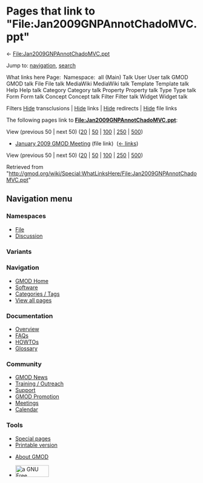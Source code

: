 <div id="mw-page-base" class="noprint">

</div>

<div id="mw-head-base" class="noprint">

</div>

<div id="content" class="mw-body" role="main">

<span id="top"></span>

<div id="mw-js-message" style="display:none;">

</div>



# <span dir="auto">Pages that link to "File:Jan2009GNPAnnotChadoMVC.ppt"</span>

<div id="bodyContent">

<div id="contentSub">

←
[File:Jan2009GNPAnnotChadoMVC.ppt](/wiki/File:Jan2009GNPAnnotChadoMVC.ppt "File:Jan2009GNPAnnotChadoMVC.ppt")

</div>

<div id="jump-to-nav" class="mw-jump">

Jump to: [navigation](#mw-navigation), [search](#p-search)

</div>

<div id="mw-content-text">

What links here Page:  Namespace:  all (Main) Talk User User talk GMOD
GMOD talk File File talk MediaWiki MediaWiki talk Template Template talk
Help Help talk Category Category talk Property Property talk Type Type
talk Form Form talk Concept Concept talk Filter Filter talk Widget
Widget talk

Filters
[Hide](/mediawiki/index.php?title=Special:WhatLinksHere/File:Jan2009GNPAnnotChadoMVC.ppt&hidetrans=1 "Special:WhatLinksHere/File:Jan2009GNPAnnotChadoMVC.ppt")
transclusions \|
[Hide](/mediawiki/index.php?title=Special:WhatLinksHere/File:Jan2009GNPAnnotChadoMVC.ppt&hidelinks=1 "Special:WhatLinksHere/File:Jan2009GNPAnnotChadoMVC.ppt")
links \|
[Hide](/mediawiki/index.php?title=Special:WhatLinksHere/File:Jan2009GNPAnnotChadoMVC.ppt&hideredirs=1 "Special:WhatLinksHere/File:Jan2009GNPAnnotChadoMVC.ppt")
redirects \|
[Hide](/mediawiki/index.php?title=Special:WhatLinksHere/File:Jan2009GNPAnnotChadoMVC.ppt&hideimages=1 "Special:WhatLinksHere/File:Jan2009GNPAnnotChadoMVC.ppt")
file links

The following pages link to
**[File:Jan2009GNPAnnotChadoMVC.ppt](/wiki/File:Jan2009GNPAnnotChadoMVC.ppt "File:Jan2009GNPAnnotChadoMVC.ppt")**:

View (previous 50 \| next 50)
([20](/mediawiki/index.php?title=Special:WhatLinksHere/File:Jan2009GNPAnnotChadoMVC.ppt&limit=20 "Special:WhatLinksHere/File:Jan2009GNPAnnotChadoMVC.ppt")
\|
[50](/mediawiki/index.php?title=Special:WhatLinksHere/File:Jan2009GNPAnnotChadoMVC.ppt&limit=50 "Special:WhatLinksHere/File:Jan2009GNPAnnotChadoMVC.ppt")
\|
[100](/mediawiki/index.php?title=Special:WhatLinksHere/File:Jan2009GNPAnnotChadoMVC.ppt&limit=100 "Special:WhatLinksHere/File:Jan2009GNPAnnotChadoMVC.ppt")
\|
[250](/mediawiki/index.php?title=Special:WhatLinksHere/File:Jan2009GNPAnnotChadoMVC.ppt&limit=250 "Special:WhatLinksHere/File:Jan2009GNPAnnotChadoMVC.ppt")
\|
[500](/mediawiki/index.php?title=Special:WhatLinksHere/File:Jan2009GNPAnnotChadoMVC.ppt&limit=500 "Special:WhatLinksHere/File:Jan2009GNPAnnotChadoMVC.ppt"))

- [January 2009 GMOD
  Meeting](/wiki/January_2009_GMOD_Meeting "January 2009 GMOD Meeting")
  (file link) ‎ <span class="mw-whatlinkshere-tools">([←
  links](/mediawiki/index.php?title=Special:WhatLinksHere&target=January+2009+GMOD+Meeting "Special:WhatLinksHere"))</span>

View (previous 50 \| next 50)
([20](/mediawiki/index.php?title=Special:WhatLinksHere/File:Jan2009GNPAnnotChadoMVC.ppt&limit=20 "Special:WhatLinksHere/File:Jan2009GNPAnnotChadoMVC.ppt")
\|
[50](/mediawiki/index.php?title=Special:WhatLinksHere/File:Jan2009GNPAnnotChadoMVC.ppt&limit=50 "Special:WhatLinksHere/File:Jan2009GNPAnnotChadoMVC.ppt")
\|
[100](/mediawiki/index.php?title=Special:WhatLinksHere/File:Jan2009GNPAnnotChadoMVC.ppt&limit=100 "Special:WhatLinksHere/File:Jan2009GNPAnnotChadoMVC.ppt")
\|
[250](/mediawiki/index.php?title=Special:WhatLinksHere/File:Jan2009GNPAnnotChadoMVC.ppt&limit=250 "Special:WhatLinksHere/File:Jan2009GNPAnnotChadoMVC.ppt")
\|
[500](/mediawiki/index.php?title=Special:WhatLinksHere/File:Jan2009GNPAnnotChadoMVC.ppt&limit=500 "Special:WhatLinksHere/File:Jan2009GNPAnnotChadoMVC.ppt"))

</div>

<div class="printfooter">

Retrieved from
"<http://gmod.org/wiki/Special:WhatLinksHere/File:Jan2009GNPAnnotChadoMVC.ppt>"

</div>

<div id="catlinks" class="catlinks catlinks-allhidden">

</div>

<div class="visualClear">

</div>

</div>

</div>

<div id="mw-navigation">

## Navigation menu

<div id="mw-head">



<div id="left-navigation">

<div id="p-namespaces" class="vectorTabs" role="navigation"
aria-labelledby="p-namespaces-label">

### Namespaces

- <span id="ca-nstab-image"><a href="/wiki/File:Jan2009GNPAnnotChadoMVC.ppt" accesskey="c"
  title="View the file page [c]">File</a></span>
- <span id="ca-talk"><a
  href="/mediawiki/index.php?title=File_talk:Jan2009GNPAnnotChadoMVC.ppt&amp;action=edit&amp;redlink=1"
  accesskey="t"
  title="Discussion about the content page [t]">Discussion</a></span>

</div>

<div id="p-variants" class="vectorMenu emptyPortlet" role="navigation"
aria-labelledby="p-variants-label">

### 

### Variants[](#)

<div class="menu">

</div>

</div>

</div>

<div id="right-navigation">





</div>



</div>

</div>

</div>

<div id="mw-panel">

<div id="p-logo" role="banner">

<a href="/wiki/Main_Page"
style="background-image: url(http://gmod.org/images/GMOD-cogs.png);"
title="Visit the main page"></a>

</div>

<div id="p-Navigation" class="portal" role="navigation"
aria-labelledby="p-Navigation-label">

### Navigation

<div class="body">

- <span id="n-GMOD-Home">[GMOD Home](/wiki/Main_Page)</span>
- <span id="n-Software">[Software](/wiki/GMOD_Components)</span>
- <span id="n-Categories-.2F-Tags">[Categories /
  Tags](/wiki/Categories)</span>
- <span id="n-View-all-pages">[View all
  pages](/wiki/Special:AllPages)</span>

</div>

</div>

<div id="p-Documentation" class="portal" role="navigation"
aria-labelledby="p-Documentation-label">

### Documentation

<div class="body">

- <span id="n-Overview">[Overview](/wiki/Overview)</span>
- <span id="n-FAQs">[FAQs](/wiki/Category:FAQ)</span>
- <span id="n-HOWTOs">[HOWTOs](/wiki/Category:HOWTO)</span>
- <span id="n-Glossary">[Glossary](/wiki/Glossary)</span>

</div>

</div>

<div id="p-Community" class="portal" role="navigation"
aria-labelledby="p-Community-label">

### Community

<div class="body">

- <span id="n-GMOD-News">[GMOD News](/wiki/GMOD_News)</span>
- <span id="n-Training-.2F-Outreach">[Training /
  Outreach](/wiki/Training_and_Outreach)</span>
- <span id="n-Support">[Support](/wiki/Support)</span>
- <span id="n-GMOD-Promotion">[GMOD
  Promotion](/wiki/GMOD_Promotion)</span>
- <span id="n-Meetings">[Meetings](/wiki/Meetings)</span>
- <span id="n-Calendar">[Calendar](/wiki/Calendar)</span>

</div>

</div>

<div id="p-tb" class="portal" role="navigation"
aria-labelledby="p-tb-label">

### Tools

<div class="body">

- <span id="t-specialpages"><a href="/wiki/Special:SpecialPages" accesskey="q"
  title="A list of all special pages [q]">Special pages</a></span>
- <span id="t-print"><a
  href="/mediawiki/index.php?title=Special:WhatLinksHere/File:Jan2009GNPAnnotChadoMVC.ppt&amp;printable=yes"
  rel="alternate" accesskey="p"
  title="Printable version of this page [p]">Printable version</a></span>

</div>

</div>

</div>

</div>

<div id="footer" role="contentinfo">

- <span id="footer-places-about">[About
  GMOD](/wiki/GMOD:About "GMOD:About")</span>

<!-- -->

- <span id="footer-copyrightico">[<img src="http://www.gnu.org/graphics/gfdl-logo-small.png" width="88"
  height="31" alt="a GNU Free Documentation License" />](http://www.gnu.org/licenses/fdl-1.3.html)</span>


<div style="clear:both">

</div>

</div>
